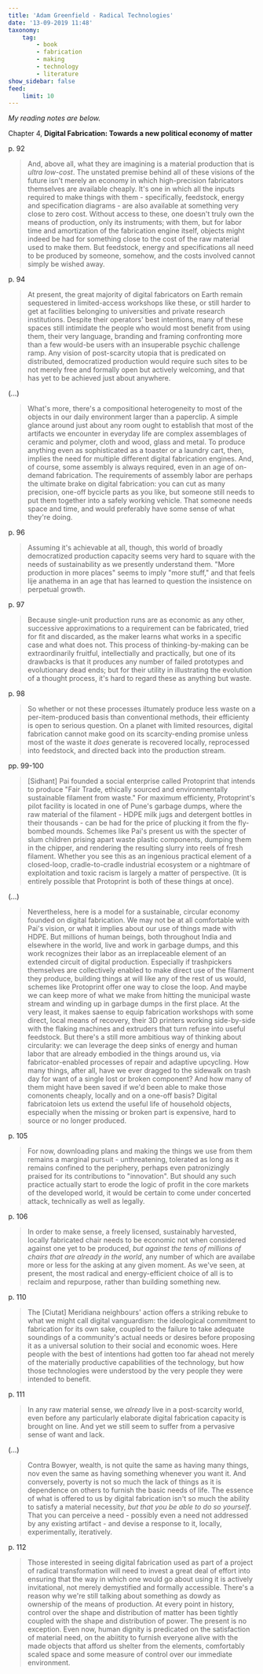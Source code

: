 ```yaml
---
title: 'Adam Greenfield - Radical Technologies'
date: '13-09-2019 11:48'
taxonomy:
    tag:
        - book
        - fabrication
        - making
        - technology
        - literature
show_sidebar: false
feed:
    limit: 10
---
```


*My reading notes are below.*

Chapter 4, **Digital Fabrication: Towards a new political economy of matter**

p. 92 

> And, above all, what they are imagining is a material production that is *ultra low-cost*. The unstated premise behind all of these visions of the future isn't merely an economy in which high-precision fabricators themselves are available cheaply. It's one in which all the inputs required to make things with them - specifically, feedstock, energy and specification diagrams - are also available at something very close to zero cost. Without access to these, one doesn't truly own the means of production, only its instruments; with them, but for labor time and amortization of the fabrication engine itself, objects might indeed be had for something close to the cost of the raw material used to make them. But feedstock, energy and specifications all need to be produced by someone, somehow, and the costs involved cannot simply be wished away.

p. 94

> At present, the great majority of digital fabricators on Earth remain sequestered in limited-access workshops like these, or still harder to get at facilities belonging to universities and private research institutions. Despite their operators' best intentions, many of these spaces still intimidate the people who would most benefit from using them, their very language, branding and framing confronting more than a few would-be users with an insuperable psychic challenge ramp. Any vision of post-scarcity utopia that is predicated on distributed, democratized production would require such sites to be not merely free and formally open but actively welcoming, and that has yet to be achieved just about anywhere.

(...)

> What's more, there's a compositional heterogeneity to most of the objects in our daily environment larger than a paperclip. A simple glance around just about any room ought to establish that most of the artifacts we encounter in everyday life are complex assemblages of ceramic and polymer, cloth and wood, glass and metal. To produce anything even as sophisticated as a toaster or a laundry cart, then, implies the need for multiple different digital fabrication engines.
> And, of course, some assembly is always required, even in an age of on-demand fabrication. The requirements of assembly labor are perhaps the ultimate brake on digital fabrication: you can cut as many precision, one-off bycicle parts as you like, but someone still needs to put them together into a safely working vehicle. That someone needs space and time, and would preferably have some sense of what they're doing.

p. 96

> Assuming it's achievable at all, though, this world of broadly democratized production capacity seems very hard to square with the needs of sustainability as we presently understand them. "More production in more places" seems to imply "more stuff," and that feels lije anathema in an age that has learned to question the insistence on perpetual growth.

p. 97

> Because single-unit production runs are as economic as any other, successive approximations to a requirement can be fabricated, tried for fit and discarded, as the maker learns what works in a specific case and what does not. This process of thinking-by-making can be extraordinarily fruitful, intellectially and practically, but one of its drawbacks is that it produces any number of failed prototypes and evolutionary dead ends; but for their utility in illustrating the evolution of a thought process, it's hard to regard these as anything but waste.

p. 98

> So whether or not these processes iltumately produce less waste on a per-item-produced basis than conventional methods, their efficienty is open to serious question. On a planet with limited resources, digital fabrication cannot make good on its scarcity-ending promise unless most of the waste it *does* generate is recovered locally, reprocessed into feedstock, and directed back into the production stream.


pp. 99-100

> \[Sidhant\] Pai founded a social enterprise called Protoprint that intends to produce "Fair Trade, ethically sourced and environmentally sustainable filament from waste." For maximum efficienty, Protoprint's pilot facility is located in one of Pune's garbage dumps, where the raw material of the filament - HDPE milk jugs and detergent bottles in their thousands - can be had for the price of plucking it from the fly-bombed mounds.
> Schemes like Pai's present us with the specter of slum children prising apart waste plastic components, dumping them in the chipper, and rendering the resulting slurry into reels of fresh filament. Whether you see this as an ingenious practical element of a closed-loop, cradle-to-cradle industrial ecosystem or a nightmare of exploitation and toxic racism is largely a matter of perspective. (It is entirely possible that Protoprint is both of these things at once).

(...)

> Nevertheless, here is a model for a sustainable, circular economy founded on digital fabrication. We may not be at all comfortable with Pai's vision, or what it implies about our use of things made with HDPE. But millions of human beings, both throughout India and elsewhere in the world, live and work in garbage dumps, and this work recognizes their labor as an irreplaceable element of an extended circuit of digital production. Especially if trashpickers themselves are collectively enabled to make direct use of the filament they produce, building things at will like any of the rest of us would, schemes like Protoprint offer one way to close the loop.
> And maybe we can keep more of what we make from hitting the municipal waste stream and winding up in garbage dumps in the first place. At the very least, it makes saense to equip fabrication workshops with some direct, local means of recovery, their 3D printers working side-by-side with the flaking machines and extruders that turn refuse into useful feedstock.
> But there's a still more ambitious way of thinking about circularity: we can leverage the deep sinks of energy and human labor that are already embodied in the things around us, via fabricator-enabled processes of repair and adaptive upcycling. How many things, after all, have we ever dragged to the sidewalk on trash day for want of a single lost or broken component? And how many of them might have been saved if we'd been able to make those comonents cheaply, locally and on a one-off basis? Digital fabricatoion lets us extend the useful life of household objects, especially when the missing or broken part is expensive, hard to source or no longer produced.

p. 105

> For now, downloading plans and making the things we use from them remains a marginal pursuit - unthreatening, tolerated as long as it remains confined to the periphery, perhaps even patronizingly praised for its contributions to "innovation". But should any such practice actually start to erode the logic of profit in the core markets of the developed world, it would be certain to come under concerted attack, technically as well as legally.

p. 106

> In order to make sense, a freely licensed, sustainably harvested, locally fabricated chair needs to be economic not when considered against one yet to be produced, *but against the tens of millions of chairs that are already in the world*, any number of which are availabe more or less for the asking at any given moment. As we've seen, at present, the most radical and energy-efficient choice of all is to reclaim and repurpose, rather than building something new.

p. 110 

> The \[Ciutat\] Meridiana neighbours' action offers a striking rebuke to what we might call digital vanguardism: the ideological commitment to fabrication for its own sake, coupled to the failure to take adequate soundings of a community's actual needs or desires before proposing it as a universal solution to their social and economic woes. Here people with the best of intentions had gotten too far ahead not merely of the materially productive capabilities of the technology, but how those technologies were understood by the very people they were intended to benefit.

p. 111

> In any raw material sense, we *already* live in a post-scarcity world, even before any particularly elaborate digital fabrication capacity is brought on line. And yet we still seem to suffer from a pervasive sense of want and lack.

(...)

> Contra Bowyer, wealth, is not quite the same as having many things, nov even the same as having something whenever you want it. And conversely, poverty is not so much the lack of things as it is dependence on others to furnish the basic needs of life. The essence of what is offered to us by digital fabrication isn't so much the ability to satisfy a material necessity, *but that you be able to do so yourself*. That you can perceive a need - possibly even a need not addressed by any existing artifact - and devise a response to it, locally, experimentally, iteratively.


p. 112

> Those interested in seeing digital fabrication used as part of a project of radical transformation will need to invest a great deal of effort into ensuring that the way in which one would go about using it is actively invitational, not merely demystified and formally accessible.
> There's a reason why we're still talking about something as dowdy as ownership of the means of production. At every point in history, control over the shape and distribution of matter has been tightly coupled with the shape and distribution of power. The present is no exception. Even now, human dignity is predicated on the satisfaction of material need, on the abiitity to furnish everyone alive with the made objects that afford us shelter from the elements, comfortably scaled space and some measure of control over our immediate environment.
